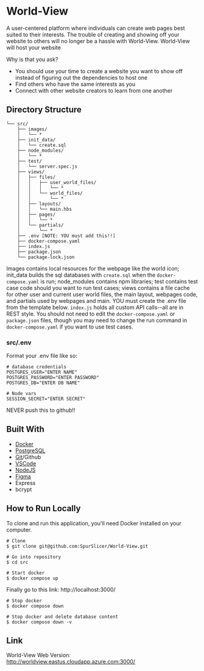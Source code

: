 # World-View

A user-centered platform where individuals can create web pages best suited to their interests. The trouble of creating and showing off your website to others will no longer be a hassle with World-View. World-View will host your website

Why is that you ask?
- You should use your time to create a website you want to show off instead of figuring out the dependencies to host one
- Find others who have the same interests as you
- Connect with other website creators to learn from one another

## Directory Structure
```
└── src/
    ├── images/
    │   └── *
    ├── init_data/
    │   └── create.sql
    ├── node_modules/
    │   └── *
    ├── test/
    │   └── server.spec.js
    ├── views/
    │   ├── files/
    │   │   ├── user_world_files/
    │   │   │   └── *
    │   │   └── world_files/
    │   │       └── *
    │   ├── layouts/
    │   │   └── main.hbs
    │   ├── pages/
    │   │   └── *
    │   └── partials/
    │       └── *
    ├── .env [NOTE: YOU must add this!!]
    ├── docker-compose.yaml
    ├── index.js
    ├── package.json
    └── package-lock.json
```
Images contains local resources for the webpage like the world icon; init_data builds the sql databases with `create.sql` when the `docker-compose.yaml` is run; node_modules contains npm libraries; test contains test case code should you want to run test cases; views contains a file cache for other user and current user world files, the main layout, webpages code, and partials used by webpages and main. YOU must create the .env file from the template below. `index.js` holds all custom API calls--all are in REST style. You should not need to edit the `docker-compose.yaml` or `package.json` files, though you may need to change the run command in `docker-compose.yaml` if you want to use test cases.

### src/.env
Format your .env file like so:
```
# database credentials
POSTGRES_USER="ENTER NAME"
POSTGRES_PASSWORD="ENTER PASSWORD"
POSTGRES_DB="ENTER DB NAME"

# Node vars
SESSION_SECRET="ENTER SECRET"
```
NEVER push this to github!!

## Built With
- [Docker](https://www.docker.com/products/docker-desktop/)
- [PostgreSQL](https://www.postgresql.org/download/)
- [Git](https://git-scm.com/downloads)/Github
- [VSCode](https://code.visualstudio.com/download)
- [NodeJS](https://nodejs.org/en/download)
- [Figma](https://www.figma.com/downloads/)
- Express
- bcrypt

## How to Run Locally
To clone and run this application, you'll need Docker installed on your computer.
```
# Clone
$ git clone git@github.com:SpurSlicer/World-View.git

# Go into repository
$ cd src

# Start docker
$ docker compose up
```
Finally go to this link: http://localhost:3000/

```
# Stop docker
$ docker compose down

# Stop docker and delete database content
$ docker compose down -v
```

## Link
World-View Web Version: http://worldview.eastus.cloudapp.azure.com:3000/
